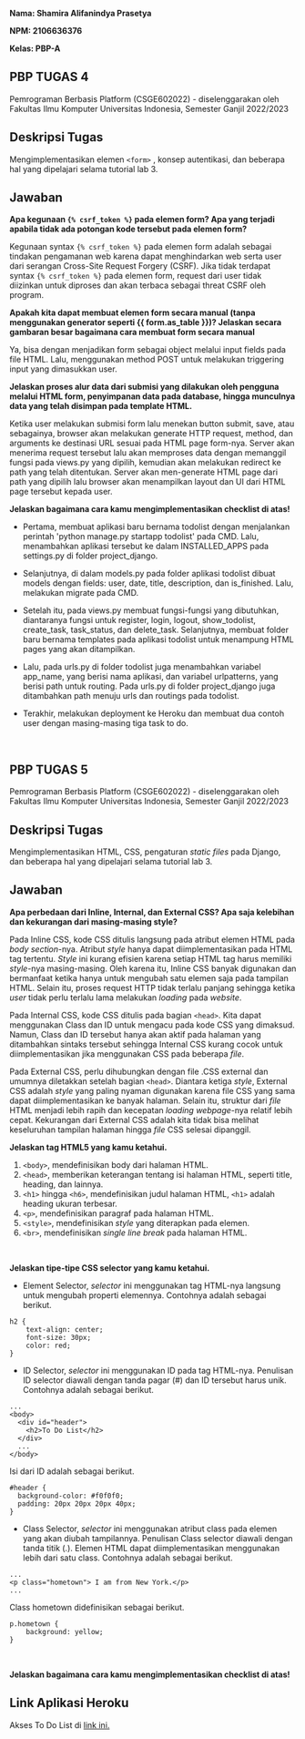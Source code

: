 __Nama: Shamira Alifanindya Prasetya__

__NPM: 2106636376__

__Kelas: PBP-A__

## PBP TUGAS 4 ##
Pemrograman Berbasis Platform (CSGE602022) - diselenggarakan oleh Fakultas Ilmu Komputer Universitas Indonesia, Semester Ganjil 2022/2023

## Deskripsi Tugas
Mengimplementasikan elemen `<form>` , konsep autentikasi, dan beberapa hal yang dipelajari selama tutorial lab 3.

## Jawaban
__Apa kegunaan `{% csrf_token %}` pada elemen form? Apa yang terjadi apabila tidak ada potongan kode tersebut pada elemen form?__

Kegunaan syntax `{% csrf_token %}` pada elemen form adalah sebagai tindakan pengamanan web karena dapat menghindarkan web serta user dari serangan Cross-Site Request Forgery (CSRF). Jika tidak terdapat syntax `{% csrf_token %}` pada elemen form, request dari user tidak diizinkan untuk diproses dan akan terbaca sebagai threat CSRF oleh program.
<br>

__Apakah kita dapat membuat elemen form secara manual (tanpa menggunakan generator seperti {{ form.as_table }})? Jelaskan secara gambaran besar bagaimana cara membuat form secara manual__

Ya, bisa dengan menjadikan form sebagai object melalui input fields pada file HTML. Lalu, menggunakan method POST untuk melakukan triggering input yang dimasukkan user.
<br>

__Jelaskan proses alur data dari submisi yang dilakukan oleh pengguna melalui HTML form, penyimpanan data pada database, hingga munculnya data yang telah disimpan pada template HTML.__

Ketika user melakukan submisi form lalu menekan button submit, save, atau sebagainya, browser akan melakukan generate HTTP request, method, dan arguments ke destinasi URL sesuai pada HTML page form-nya. Server akan menerima request tersebut lalu akan memproses data dengan memanggil fungsi pada views.py yang dipilih, kemudian akan melakukan redirect ke path yang telah ditentukan. Server akan men-generate HTML page dari path yang dipilih lalu browser akan menampilkan layout dan UI dari HTML page tersebut kepada user.
<br>

__Jelaskan bagaimana cara kamu mengimplementasikan checklist di atas!__
* Pertama, membuat aplikasi baru bernama todolist dengan menjalankan perintah 'python manage.py startapp todolist' pada CMD. Lalu, menambahkan aplikasi tersebut ke dalam INSTALLED_APPS pada settings.py di folder project_django.

* Selanjutnya, di dalam models.py pada folder aplikasi todolist dibuat models dengan fields: user, date, title, description, dan is_finished. Lalu, melakukan migrate pada CMD.

* Setelah itu, pada views.py membuat fungsi-fungsi yang dibutuhkan, diantaranya fungsi untuk register, login, logout, show_todolist, create_task, task_status, dan delete_task. Selanjutnya, membuat folder baru bernama templates pada aplikasi todolist untuk menampung HTML pages yang akan ditampilkan.

* Lalu, pada urls.py di folder todolist juga menambahkan variabel app_name, yang berisi nama aplikasi, dan variabel urlpatterns, yang berisi path untuk routing. Pada urls.py di folder project_django juga ditambahkan path menuju urls dan routings pada todolist.

* Terakhir, melakukan deployment ke Heroku dan membuat dua contoh user dengan masing-masing tiga task to do.
<br>

## PBP TUGAS 5 ##
Pemrograman Berbasis Platform (CSGE602022) - diselenggarakan oleh Fakultas Ilmu Komputer Universitas Indonesia, Semester Ganjil 2022/2023

## Deskripsi Tugas
Mengimplementasikan HTML, CSS, pengaturan _static files_ pada Django, dan beberapa hal yang dipelajari selama tutorial lab 3.

## Jawaban
__Apa perbedaan dari Inline, Internal, dan External CSS? Apa saja kelebihan dan kekurangan dari masing-masing style?__

Pada Inline CSS, kode CSS ditulis langsung pada atribut elemen HTML pada _body section_-nya. Atribut _style_ hanya dapat diimplementasikan pada HTML tag tertentu. _Style_ ini kurang efisien karena setiap HTML tag harus memiliki _style_-nya masing-masing. Oleh karena itu, Inline CSS banyak digunakan dan bermanfaat ketika hanya untuk mengubah satu elemen saja pada tampilan HTML. Selain itu, proses request HTTP tidak terlalu panjang sehingga ketika _user_ tidak perlu terlalu lama melakukan _loading_ pada _website_.

Pada Internal CSS, kode CSS ditulis pada bagian `<head>`. Kita dapat menggunakan Class dan ID untuk mengacu pada kode CSS yang dimaksud. Namun, Class dan ID tersebut hanya akan aktif pada halaman yang ditambahkan sintaks tersebut sehingga Internal CSS kurang cocok untuk diimplementasikan jika menggunakan CSS pada beberapa _file_.

Pada External CSS, perlu dihubungkan dengan file .CSS external dan umumnya diletakkan setelah bagian `<head>`. Diantara ketiga _style_, External CSS adalah _style_ yang paling nyaman digunakan karena file CSS yang sama dapat diimplementasikan ke banyak halaman. Selain itu, struktur dari _file_ HTML menjadi lebih rapih dan kecepatan _loading webpage_-nya relatif lebih cepat. Kekurangan dari External CSS adalah kita tidak bisa melihat keseluruhan tampilan halaman hingga _file_ CSS selesai dipanggil.
<br>

__Jelaskan tag HTML5 yang kamu ketahui.__

1. `<body>`, mendefinisikan body dari halaman HTML.
2. `<head>`, memberikan keterangan tentang isi halaman HTML, seperti title, heading, dan lainnya.
3. `<h1>` hingga `<h6>`, mendefinisikan judul halaman HTML, `<h1>` adalah heading ukuran terbesar.
4. `<p>`, mendefinisikan paragraf pada halaman HTML.
5. `<style>`, mendefinisikan _style_ yang diterapkan pada elemen.
6. `<br>`, mendefinisikan _single line break_ pada halaman HTML.
<br>

__Jelaskan tipe-tipe CSS selector yang kamu ketahui.__

* Element Selector, _selector_ ini menggunakan tag HTML-nya langsung untuk mengubah properti elemennya. Contohnya adalah sebagai berikut.
```
h2 {
    text-align: center;
    font-size: 30px;
    color: red;
}
```

* ID Selector, _selector_ ini menggunakan ID pada tag HTML-nya. Penulisan ID selector diawali dengan tanda pagar (#) dan ID tersebut harus unik. Contohnya adalah sebagai berikut.
```
...
<body>
  <div id="header">
    <h2>To Do List</h2>
  </div>
  ...
</body>
```
Isi dari ID adalah sebagai berikut.
```
#header {
  background-color: #f0f0f0;
  padding: 20px 20px 20px 40px;
}
```

* Class Selector, _selector_ ini menggunakan atribut class pada elemen yang akan diubah tampilannya. Penulisan Class selector diawali dengan tanda titik (.). Elemen HTML dapat diimplementasikan menggunakan lebih dari satu class. Contohnya adalah sebagai berikut.
```
...
<p class="hometown"> I am from New York.</p>
...
```
Class hometown didefinisikan sebagai berikut.
```
p.hometown {
    background: yellow;
}
```
<br>

__Jelaskan bagaimana cara kamu mengimplementasikan checklist di atas!__



## Link Aplikasi Heroku
Akses To Do List di [link ini.](https://pbp-tugas-2-shamira.herokuapp.com/todolist)